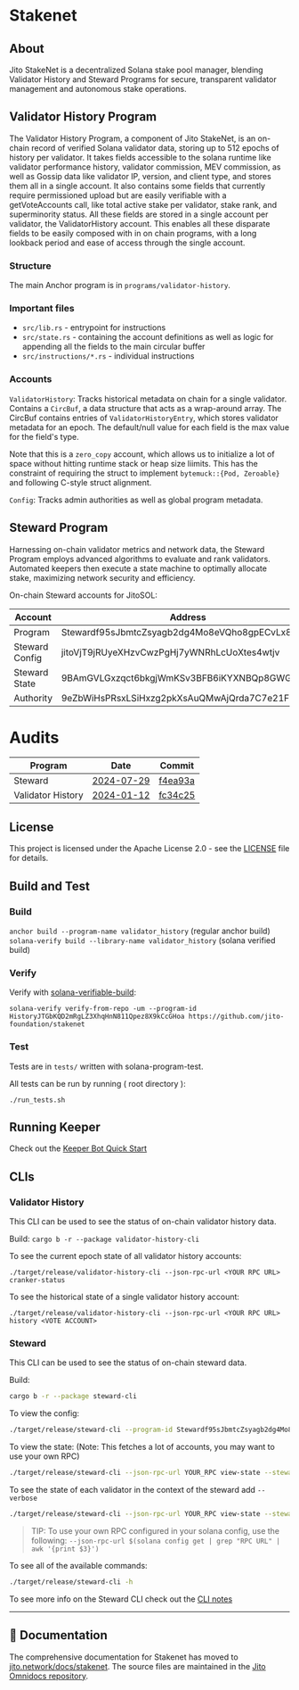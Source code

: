 # Stakenet

## About

Jito StakeNet is a decentralized Solana stake pool manager, blending Validator History and Steward Programs for secure, transparent validator management and autonomous stake operations.

## Validator History Program

The Validator History Program, a component of Jito StakeNet, is an on-chain record of verified Solana validator data, storing up to 512 epochs of history per validator. It takes fields accessible to the solana runtime like validator performance history, validator commission, MEV commission, as well as Gossip data like validator IP, version, and client type, and stores them all in a single account. It also contains some fields that currently require permissioned upload but are easily verifiable with a getVoteAccounts call, like total active stake per validator, stake rank, and superminority status. All these fields are stored in a single account per validator, the ValidatorHistory account. This enables all these disparate fields to be easily composed with in on chain programs, with a long lookback period and ease of access through the single account.

### Structure

The main Anchor program is in `programs/validator-history`.

### Important files

- `src/lib.rs` - entrypoint for instructions
- `src/state.rs` - containing the account definitions as well as logic for appending all the fields to the main circular buffer
- `src/instructions/*.rs` - individual instructions

### Accounts

`ValidatorHistory`: Tracks historical metadata on chain for a single validator. Contains a `CircBuf`, a data structure that acts as a wrap-around array. The CircBuf contains entries of `ValidatorHistoryEntry`, which stores validator metadata for an epoch. The default/null value for each field is the max value for the field's type.

Note that this is a `zero_copy` account, which allows us to initialize a lot of space without hitting runtime stack or heap size liimits. This has the constraint of requiring the struct to implement `bytemuck::{Pod, Zeroable}` and following C-style struct alignment.

`Config`: Tracks admin authorities as well as global program metadata.

## Steward Program

Harnessing on-chain validator metrics and network data, the Steward Program employs advanced algorithms to evaluate and rank validators. Automated keepers then execute a state machine to optimally allocate stake, maximizing network security and efficiency.

On-chain Steward accounts for JitoSOL:

| Account         | Address                                     |
|-----------------|---------------------------------------------|
| Program         | Stewardf95sJbmtcZsyagb2dg4Mo8eVQho8gpECvLx8 |
| Steward Config  | jitoVjT9jRUyeXHzvCwzPgHj7yWNRhLcUoXtes4wtjv |
| Steward State   | 9BAmGVLGxzqct6bkgjWmKSv3BFB6iKYXNBQp8GWG1LDY|
| Authority       | 9eZbWiHsPRsxLSiHxzg2pkXsAuQMwAjQrda7C7e21Fw6|


# Audits

| Program | Date | Commit |
|---------|------|--------|
| Steward | [2024-07-29](security-audits/jito_steward_audit.pdf) | [f4ea93a](https://github.com/jito-foundation/stakenet/commit/f4ea93a) |
| Validator History | [2024-01-12](security-audits/jito_validator_history_audit.pdf) | [fc34c25](https://github.com/jito-foundation/stakenet/commit/fc34c25) |


## License

This project is licensed under the Apache License 2.0 - see the [LICENSE](LICENSE) file for details.


## Build and Test

### Build

`anchor build --program-name validator_history` (regular anchor build)
`solana-verify build --library-name validator_history` (solana verified build)

### Verify

Verify with [solana-verifiable-build](https://github.com/Ellipsis-Labs/solana-verifiable-build):

`solana-verify verify-from-repo -um --program-id HistoryJTGbKQD2mRgLZ3XhqHnN811Qpez8X9kCcGHoa https://github.com/jito-foundation/stakenet`

### Test

Tests are in `tests/` written with solana-program-test.

All tests can be run by running ( root directory ):

```shell
./run_tests.sh
```

## Running Keeper

Check out the [Keeper Bot Quick Start](./keeper-bot-quick-start.md)

## CLIs

### Validator History

This CLI can be used to see the status of on-chain validator history data.

Build: `cargo b -r --package validator-history-cli`

To see the current epoch state of all validator history accounts:

`./target/release/validator-history-cli --json-rpc-url <YOUR RPC URL> cranker-status`

To see the historical state of a single validator history account:

`./target/release/validator-history-cli --json-rpc-url <YOUR RPC URL> history <VOTE ACCOUNT>`

### Steward

This CLI can be used to see the status of on-chain steward data.

Build:

```bash
cargo b -r --package steward-cli
```

To view the config:

```bash
./target/release/steward-cli --program-id Stewardf95sJbmtcZsyagb2dg4Mo8eVQho8gpECvLx8 view-config --steward-config jitoVjT9jRUyeXHzvCwzPgHj7yWNRhLcUoXtes4wtjv
```

To view the state:
(Note: This fetches a lot of accounts, you may want to use your own RPC)

```bash
./target/release/steward-cli --json-rpc-url YOUR_RPC view-state --steward-config jitoVjT9jRUyeXHzvCwzPgHj7yWNRhLcUoXtes4wtjv
```

To see the state of each validator in the context of the steward add `--verbose`

```bash
./target/release/steward-cli --json-rpc-url YOUR_RPC view-state --steward-config jitoVjT9jRUyeXHzvCwzPgHj7yWNRhLcUoXtes4wtjv --verbose
```

> TIP: To use your own RPC configured in your solana config, use the following:
> `--json-rpc-url $(solana config get | grep "RPC URL" | awk '{print $3}')`

To see all of the available commands:

```bash
./target/release/steward-cli -h
```

To see more info on the Steward CLI check out the [CLI notes](./utils/steward-cli/steward_cli_notes.md)

---

## 📖 Documentation

The comprehensive documentation for Stakenet has moved to [jito.network/docs/stakenet](https://jito.network/docs/stakenet). The source files are maintained in the [Jito Omnidocs repository](https://github.com/jito-foundation/jito-omnidocs/tree/master/stakenet).
